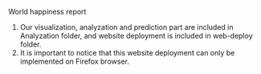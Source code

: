 World happiness report
1. Our visualization, analyzation and prediction part are included in Analyzation folder, and website deployment is included in web-deploy folder.
2. It is important to notice that this website deployment can only be implemented on Firefox browser.
